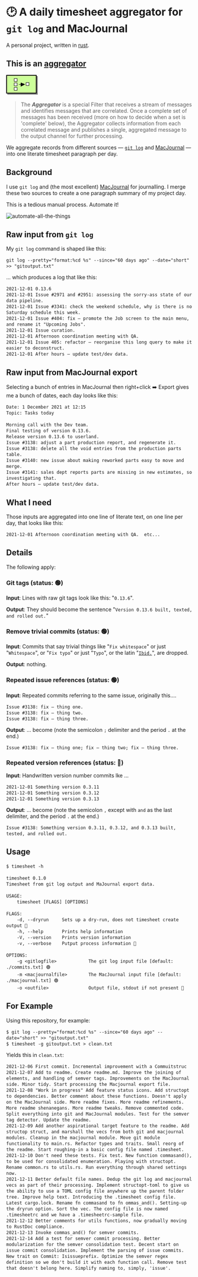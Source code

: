# 🕑 A daily timesheet aggregator for `git log` and MacJournal

A personal project, written in [rust](https://www.rust-lang.org/).
## This is an [aggregator](https://www.enterpriseintegrationpatterns.com/patterns/messaging/Aggregator.html)

<a href="https://www.enterpriseintegrationpatterns.com/patterns/messaging/Aggregator.html"><img src="./aggregator.gif"></a>

> The ***Aggregator*** is a special Filter that receives a stream of messages and identifies messages that are correlated. Once a complete set of messages has been received (more on how to decide when a set is 'complete' below), the Aggregator collects information from each correlated message and publishes a single, aggregated message to the output channel for further processing.

We aggregate records from different sources — [`git log`](https://git-scm.com/docs/git-log) and [MacJournal](https://danschimpf.com/) — into one literate timesheet paragraph per day.

## Background

I use `git log` and (the most excellent) [MacJournal](https://danschimpf.com/) for journalling.
I merge these two sources to create a one paragraph summary of my project day.

This is a tedious manual process.  Automate it!

<img width="378" alt="automate-all-the-things" src="https://user-images.githubusercontent.com/80144/145323062-b6fadc17-34ff-4369-baea-de9420f9f288.png">

## Raw input from `git log`

My `git log` command is shaped like this:

```
git log --pretty="format:%cd %s" --since="60 days ago" --date="short" >> "gitoutput.txt"
```
... which produces a log that like this:

```
2021-12-01 0.13.6
2021-12-01 Issue #2971 and #2951: assessing the sorry-ass state of our data pipeline.
2021-12-01 Issue #3341: check the weekend schedule, why is there is no Saturday schedule this week.
2021-12-01 Issue #404: fix — promote the Job screen to the main menu, and rename it "Upcoming Jobs".
2021-12-01 Issue curation.
2021-12-01 Afternoon coordination meeting with QA.
2021-12-01 Issue 405: refactor — reorganise this long query to make it easier to deconstruct.
2021-12-01 After hours — update test/dev data.
```
## Raw input from MacJournal export

Selecting a bunch of entries in MacJournal then right+click ➡️ Export gives me a bunch of dates, each day looks like this:

```
Date: 1 December 2021 at 12:15
Topic: Tasks today

Morning call with the Dev team.
Final testing of version 0.13.6.
Release version 0.13.6 to userland.
Issue #3138: adjust a part production report, and regenerate it.
Issue #3138: delete all the void entries from the production parts table.
Issue #3140: new issue about making reworked parts easy to move and merge.
Issue #3141: sales dept reports parts are missing in new estimates, so investigating that.
After hours — update test/dev data.
```
## What I need

Those inputs are aggregated into one line of literate text, on one line per day, that looks like this:

```
2021-12-01 Afternoon coordination meeting with QA.  etc...
```

## Details

The following apply:

### Git tags (status: 🟢)

**Input**: Lines with raw git tags look like this: "`0.13.6`".

**Output**: They should become the sentence "`Version 0.13.6 built, texted, and rolled out.`"

### Remove trivial commits (status: 🟢)

**Input**: Commits that say trivial things like "`Fix whitespace`" or just "`Whitespace`", or "`Fix typo`" or just "`Typo`", or the latin "[`Ibid.`](https://en.wikipedia.org/wiki/Ibid.)", are dropped.

**Output**: nothing.

### Repeated issue references (status: 🟢)

**Input**: Repeated commits referring to the same issue, originally this....
```
Issue #3138: fix — thing one.
Issue #3138: fix — thing two.
Issue #3138: fix — thing three.
```

**Output**: ... become (note the semicolon `;` delimiter and the period `.` at the end.)

```
Issue #3138: fix — thing one; fix — thing two; fix — thing three.
```

### Repeated version references (status: 🔴)

**Input**: Handwritten version number commits lke ...
```
2021-12-01 Something version 0.3.11
2021-12-01 Something version 0.3.12
2021-12-01 Something version 0.3.13
```

**Output**: ... become (note the semicolon `,` except with `and` as the last delimiter, and the period `.` at the end.)

```
Issue #3138: Something version 0.3.11, 0.3.12, and 0.3.13 built, tested, and rolled out.
```

## Usage

```
$ timesheet -h

timesheet 0.1.0
Timesheet from git log output and MaJournal export data.

USAGE:
    timesheet [FLAGS] [OPTIONS]

FLAGS:
    -d, --dryrun     Sets up a dry-run, does not timesheet create output 🔴
    -h, --help       Prints help information
    -V, --version    Prints version information
    -v, --verbose    Putput process information 🔴

OPTIONS:
    -g <gitlogfile>            The git log input file [default: ./commits.txt] 🟢
    -m <macjournalfile>        The MacJournal input file [default: ./macjournal.txt] 🟢
    -o <outfile>               Output file, stdout if not present 🔴
```

## For Example

Using this repository, for example:

```
$ git log --pretty="format:%cd %s" --since="60 days ago" --date="short" >> "gitoutput.txt"
$ timesheet -g gitoutput.txt > clean.txt
```

Yields this in `clean.txt`:

```
2021-12-06 First commit. Incremental improvement with a Commuitstruc
2021-12-07 Add to readme. Create readme.md. Improve the joining of elements, and handling of semver tags. Improvements on the MacJournal side. Minor tidy. Start processing the Macjournal export file.
2021-12-08 "Work in progress" Add feature status icons. Add structopt to dependencies. Better comment about these functions. Doesn't apply on the MacJournal side. More readme fixes. More readme refinements. More readme shenanegans. More readme tweaks. Remove commented code. Split everything into git and MacJournal modules. Test for the semver tag detector. Update the readme.
2021-12-09 Add another aspirational target feature to the readme. Add structop struct, and marshall the vecs from both git and macjournal modules. Cleanup in the macjournal module. Move git module functionality to main.rs. Refactor types and traits. Small reorg of the readme. Start roughing-in a basic config file named .timesheet.
2021-12-10 Don't need these tests. Fix test. New function commasand(), to be used for consolidated enumeration. Playing with structopt. Rename common.rs to utils.rs. Run everything through shared settings now.
2021-12-11 Better default file names. Dedup the git log and macjournal vecs as part of their processing. Implement structopt-toml to give us the ability to use a TOML config file anywhere up the parent folder tree. Improve help text. Introducing the .timesheet config file. Latest cargo.lock. Rename fn commasand to fn ommas_and(). Setting-up the dryrun option. Sort the vec. The config file is now named .timesheetrc and we have a .timesheetrc-sample file.
2021-12-12 Better comments for utils functions, now gradually moving to RustDoc compliance.
2021-12-13 Invoke commas_and() for semver commits.
2021-12-14 Add a test for semver commit processing. Better modularization for the semver consolidation test. Decent start on issue commit consolidation. Implement the parsing of issue commits. New trait on Commit: Isissueprefix. Optimize the semver regex definition so we don't build it with each function call. Remove test that doesn't belong here. Simplify naming to, simply, 'issue'.
```